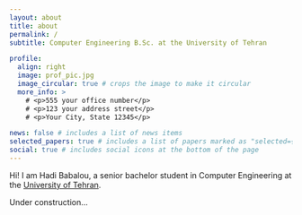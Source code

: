 ```yaml
---
layout: about
title: about
permalink: /
subtitle: Computer Engineering B.Sc. at the University of Tehran

profile:
  align: right
  image: prof_pic.jpg
  image_circular: true # crops the image to make it circular
  more_info: >
    # <p>555 your office number</p>
    # <p>123 your address street</p>
    # <p>Your City, State 12345</p>

news: false # includes a list of news items
selected_papers: true # includes a list of papers marked as "selected={true}"
social: true # includes social icons at the bottom of the page
---
```


Hi! I am Hadi Babalou, a senior bachelor student in Computer Engineering at the [University of Tehran](https://ut.ac.ir/en). 

Under construction...
